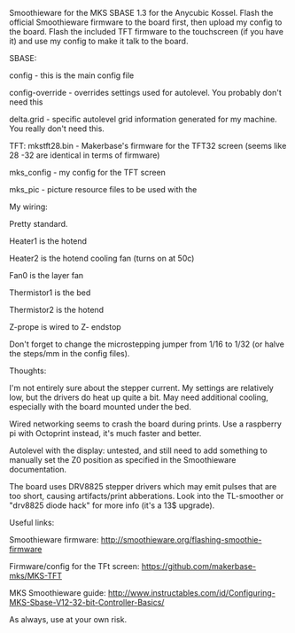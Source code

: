 Smoothieware for the MKS SBASE 1.3 for the Anycubic Kossel. Flash the official Smoothieware firmware to the board first, then upload my config to the board.
Flash the included TFT firmware to the touchscreen (if you have it) and use my config to make it talk to the board.


SBASE:

config - this is the main config file

config-override - overrides settings used for autolevel. You probably don't need this

delta.grid - specific autolevel grid information generated for my machine. You really don't need this.

TFT:
mkstft28.bin - Makerbase's firmware for the TFT32 screen (seems like 28 -32 are identical in terms of firmware)

mks_config - my config for the TFT screen

mks_pic - picture resource files to be used with the 


My wiring:

Pretty standard. 

Heater1 is the hotend

Heater2 is the hotend cooling fan (turns on at 50c)

Fan0 is the layer fan

Thermistor1 is the bed

Thermistor2 is the hotend

Z-prope is wired to Z- endstop


Don't forget to change the microstepping jumper from 1/16 to 1/32 (or halve the steps/mm in the config files).

Thoughts:

I'm not entirely sure about the stepper current. My settings are relatively low, but the drivers do heat up quite a bit. May need additional cooling, especially with the board mounted under the bed.

Wired networking seems to crash the board during prints. Use a raspberry pi with Octoprint instead, it's much faster and better.

Autolevel with the display: untested, and still need to add something to manually set the Z0 position as specified in the Smoothieware documentation.

The board uses DRV8825 stepper drivers which may emit pulses that are too short, causing artifacts/print abberations. Look into the TL-smoother or "drv8825 diode hack" for more info (it's a 13$ upgrade).


Useful links:

Smoothieware firmware:
http://smoothieware.org/flashing-smoothie-firmware

Firmware/config for the TFt screen:
https://github.com/makerbase-mks/MKS-TFT

MKS Smoothieware guide:
http://www.instructables.com/id/Configuring-MKS-Sbase-V12-32-bit-Controller-Basics/

As always, use at your own risk.
